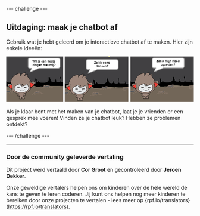 --- challenge ---

## Uitdaging: maak je chatbot af

Gebruik wat je hebt geleerd om je interactieve chatbot af te maken. Hier zijn enkele ideeën:

![ChatBot ideeën](images/chatbot-ideas.png)

Als je klaar bent met het maken van je chatbot, laat je je vrienden er een gesprek mee voeren! Vinden ze je chatbot leuk? Hebben ze problemen ontdekt? 

--- /challenge ---

***

### Door de community geleverde vertaling

Dit project werd vertaald door **Cor Groot** en gecontroleerd door **Jeroen Dekker**.

Onze geweldige vertalers helpen ons om kinderen over de hele wereld de kans te geven te leren coderen. Jij kunt ons helpen nog meer kinderen te bereiken door onze projecten te vertalen - lees meer op {rpf.io/translators}(https://rpf.io/translators).
